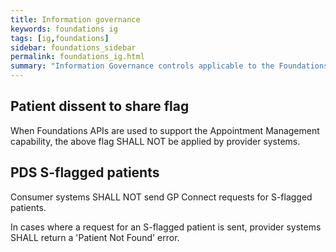 ```yaml
---
title: Information governance
keywords: foundations ig
tags: [ig,foundations]
sidebar: foundations_sidebar
permalink: foundations_ig.html
summary: "Information Governance controls applicable to the Foundations capability pack"
---
```



## Patient dissent to share flag ##

When Foundations APIs are used to support the Appointment Management capability, the above flag SHALL NOT be applied by provider systems.

## PDS S-flagged patients ##

Consumer systems SHALL NOT send GP Connect requests for S-flagged patients.

In cases where a request for an S-flagged patient is sent, provider systems SHALL return a 'Patient Not Found' error.
